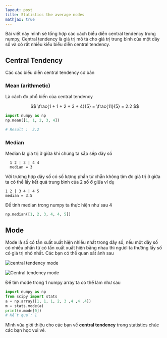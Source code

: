 ```yaml
---
layout: post
title: Statistics the average nodes
mathjax: true
---
```

Bài viết này mình sẽ tổng hợp các cách biểu diễn central tendency trong numpy, Central tendency là giá trị mô tả cho giá trị  trung bình của một dãy số và có rất nhiều kiểu biểu diễn central tendency. 

## Central Tendency
Các các biểu diễn central tendency cơ bản 

### Mean (arithmetic)

Là cách đo phổ biến của central tendency 

$$ \frac{1 + 1 + 2 + 3 + 4}{5} = \frac{11}{5} = 2.2 $$

```python 
import numpy as np
np.mean([1, 1, 2, 3, 4])

# Result :  2.2
```

### Median 

Median là giá trị ở giữa khi chúng ta sắp sếp dãy số 
```
  1 2 | 3 | 4 4 
  median = 3
```

Với trường hợp dãy số có số lượng phần tử chẵn không tìm đc giá trị ở giữa ta có thể lấy kết quả trung bình của 2 số ở giữa ví dụ 

```
1 2 | 3 4 | 4 5
median = 3.5 
```
Để tính median trong numpy ta thực hiện như sau 4

```python 
np.median([1, 2, 3, 4, 4, 5])

```

## Mode 

Mode là số có tần xuất xuất hiện nhiều nhất trong dãy số, nếu một dãy số có nhiều phần tử có tần xuất xuất hiện bằng nhau thì người ta thường lấy số có giá trị nhỏ nhất.
Các bạn có thể quan sát ảnh sau 

![central tendency mode ](https://statistics.laerd.com/statistical-guides/img/mode-1.png)

![Central tendency mode](https://statistics.laerd.com/statistical-guides/img/mode-1a.png)

Để tìm mode trong 1 numpy array ta có thể làm như sau 

```python 
import numpy as np
from scipy import stats
a = np.array([1, 1, 1, 2, 3 ,4 ,4 ,4])
m = stats.mode(a)
print(m.mode[0])
# Kết quả: 1
```
Mình vừa giới thiệu cho các bạn về **central tendency** trong statistics chúc các bạn học vui vẻ.

